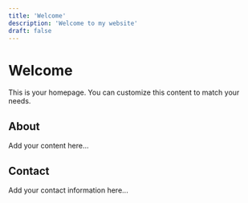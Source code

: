 ```yaml
---
title: 'Welcome'
description: 'Welcome to my website'
draft: false
---
```


# Welcome

This is your homepage. You can customize this content to match your needs.

## About

Add your content here...

## Contact

Add your contact information here...
